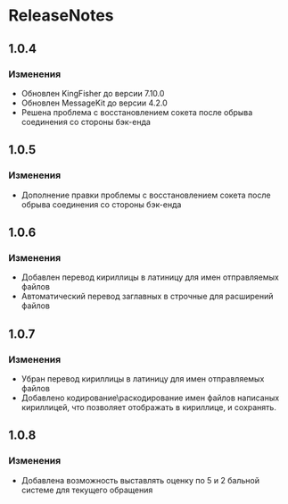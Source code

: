 #  ReleaseNotes

## 1.0.4

### Изменения

- Обновлен KingFisher до версии 7.10.0
- Обновлен MessageKit до версии 4.2.0
- Решена проблема с восстановлением сокета после обрыва соединения со стороны бэк-енда


## 1.0.5

### Изменения

- Дополнение правки проблемы с восстановлением сокета после обрыва соединения со стороны бэк-енда


## 1.0.6

### Изменения 

- Добавлен перевод кириллицы в латиницу для имен отправляемых файлов
- Автоматический перевод заглавных в строчные для расширений файлов

## 1.0.7

### Изменения 

- Убран перевод кириллицы в латиницу для имен отправляемых файлов
- Добавлено кодирование\раскодирование имен файлов написаных кириллицей, что позволяет отображать в кириллице, и сохранять. 

## 1.0.8

### Изменения 

- Добавлена возможность выставлять оценку по 5 и 2 бальной системе для текущего обращения
